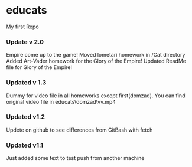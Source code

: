 # educats
My first Repo

### Update v 2.0
Empire come up to the game!
Moved lometari homework in /Cat directory
Added Art-Vader homework for the Glory of the Empire!
Updated ReadMe file for Glory of the Empire!

### Updated v 1.3
Dummy for video file in all homeworks except first(domzad). You can find original video file in educats\domzad\vv.mp4

### Updated v1.2
Updete on github to see differences from GitBash with fetch

### Updated v1.1
Just added some text to test push from another machine
